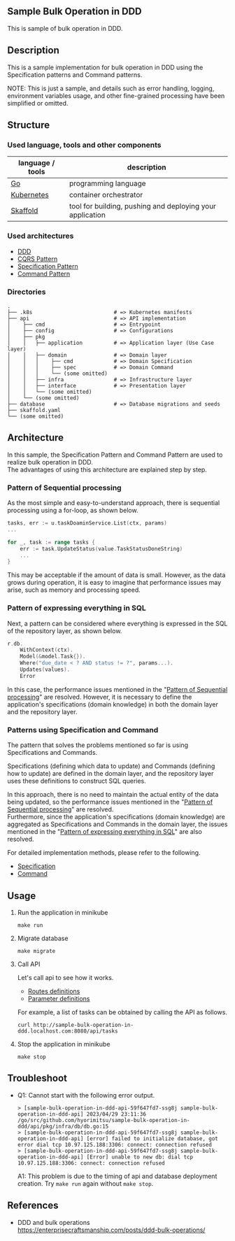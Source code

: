 Sample Bulk Operation in DDD
---

This is sample of bulk operation in DDD.


## Description

This is a sample implementation for bulk operation in DDD using the Specification patterns and Command patterns.

NOTE: This is just a sample, and details such as error handling, logging, environment variables usage, and other fine-grained processing have been simplified or omitted.


## Structure

### Used language, tools and other components

| language / tools                     | description                                               |
|--------------------------------------|-----------------------------------------------------------|
| [Go](https://github.com/golang/go)   | programming language                                      |
| [Kubernetes](https://kubernetes.io/) | container orchestrator                                    |
| [Skaffold](https://skaffold.dev/)    | tool for building, pushing and deploying your application |

### Used architectures

- [DDD](https://en.wikipedia.org/wiki/Domain-driven_design)
- [CQRS Pattern](https://en.wikipedia.org/wiki/Command%E2%80%93query_separation#Command_Query_Responsibility_Segregation)
- [Specification Pattern](https://en.wikipedia.org/wiki/Specification_pattern)
- [Command Pattern](https://en.wikipedia.org/wiki/Command_pattern)

### Directories

```
.
├── .k8s                          # => Kubernetes manifests
├── api                           # => API implementation
│    ├── cmd                      # => Entrypoint
│    ├── config                   # => Configurations
│    ├── pkg
│    │   ├── application          # => Application layer (Use Case layer)
│    │   ├── domain               # => Domain layer
│    │   │    ├── cmd             # => Domain Specification
│    │   │    ├── spec            # => Domain Command
│    │   │    └── (some omitted)
│    │   ├── infra                # => Infrastructure layer
│    │   ├── interface            # => Presentation layer
│    │   └── (some omitted)
│    └── (some omitted)
├── database                      # => Database migrations and seeds
├── skaffold.yaml
└── (some omitted)
```


## Architecture

In this sample, the Specification Pattern and Command Pattern are used to realize bulk operation in DDD.  
The advantages of using this architecture are explained step by step.

### Pattern of Sequential processing

As the most simple and easy-to-understand approach, there is sequential processing using a for-loop, as shown below.

```go
tasks, err := u.taskDoaminService.List(ctx, params)
...

for _, task := range tasks {
    err := task.UpdateStatus(value.TaskStatusDoneString)
    ...
}
```

This may be acceptable if the amount of data is small.
However, as the data grows during operation, it is easy to imagine that performance issues may arise, such as memory and processing speed.

### Pattern of expressing everything in SQL

Next, a pattern can be considered where everything is expressed in the SQL of the repository layer, as shown below.

```go
r.db.
    WithContext(ctx).
    Model(&model.Task{}).
    Where("due_date < ? AND status != ?", params...).
    Updates(values).
    Error
```

In this case, the performance issues mentioned in the "[Pattern of Sequential processing](https://github.com/hyorimitsu/sample-bulk-operation-in-ddd#pattern-of-sequential-processing)" are resolved.
However, it is necessary to define the application's specifications (domain knowledge) in both the domain layer and the repository layer.

### Patterns using Specification and Command

The pattern that solves the problems mentioned so far is using Specifications and Commands.

Specifications (defining which data to update) and Commands (defining how to update) are defined in the domain layer, and the repository layer uses these definitions to construct SQL queries.

In this approach, there is no need to maintain the actual entity of the data being updated, so the performance issues mentioned in the "[Pattern of Sequential processing](https://github.com/hyorimitsu/sample-bulk-operation-in-ddd#pattern-of-sequential-processing)" are resolved.  
Furthermore, since the application's specifications (domain knowledge) are aggregated as Specifications and Commands in the domain layer, the issues mentioned in the "[Pattern of expressing everything in SQL](https://github.com/hyorimitsu/sample-bulk-operation-in-ddd#pattern-of-expressing-everything-in-sql)" are also resolved.

For detailed implementation methods, please refer to the following.

- [Specification](https://github.com/hyorimitsu/sample-bulk-operation-in-ddd/blob/main/api/pkg/domain/spec/task.go)
- [Command](https://github.com/hyorimitsu/sample-bulk-operation-in-ddd/blob/main/api/pkg/domain/cmd/task.go)


## Usage

1. Run the application in minikube

      ```shell
      make run
      ```

2. Migrate database

      ```shell
      make migrate
      ```

3. Call API 

      Let's call api to see how it works.
      
      - [Routes definitions](https://github.com/hyorimitsu/sample-bulk-operation-in-ddd/blob/main/api/pkg/interface/router/router.go#L19-L28)
      - [Parameter definitions](https://github.com/hyorimitsu/sample-bulk-operation-in-ddd/tree/main/api/pkg/application/input)
      
      For example, a list of tasks can be obtained by calling the API as follows.
      
      ```
      curl http://sample-bulk-operation-in-ddd.localhost.com:8080/api/tasks
      ```

4. Stop the application in minikube

      ```shell
      make stop
      ```


## Troubleshoot

- Q1: Cannot start with the following error output.

  ```shell
  > [sample-bulk-operation-in-ddd-api-59f647fd7-ssg8j sample-bulk-operation-in-ddd-api] 2023/04/29 23:11:36 /go/src/github.com/hyorimitsu/sample-bulk-operation-in-ddd/api/pkg/infra/db/db.go:15
  > [sample-bulk-operation-in-ddd-api-59f647fd7-ssg8j sample-bulk-operation-in-ddd-api] [error] failed to initialize database, got error dial tcp 10.97.125.188:3306: connect: connection refused
  > [sample-bulk-operation-in-ddd-api-59f647fd7-ssg8j sample-bulk-operation-in-ddd-api] [Error] unable to new db: dial tcp 10.97.125.188:3306: connect: connection refused
  ```

  A1: This problem is due to the timing of api and database  deployment creation. Try `make run` again without `make stop`.


## References

- DDD and bulk operations https://enterprisecraftsmanship.com/posts/ddd-bulk-operations/
